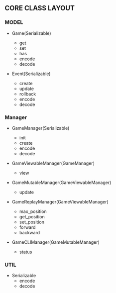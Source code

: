 ## CORE CLASS LAYOUT

### MODEL
- Game(Serializable)
    + get
    + set
    + has
    + encode
    + decode


- Event(Serializable)
    + create
    + update
    + rollback
    + encode
    + decode


### Manager
- GameManager(Serializable)
    + init
    + create
    + encode
    + decode


- GameViewableManager(GameManager)
    + view


- GameMutableManager(GameViewableManager)
    + update


- GameReplayManager(GameViewableManager)
    + max_position
    + get_position
    + set_position
    + forward
    + backward


- GameCLIManager(GameMutableManager)
    + status


### UTIL
- Serializable
    + encode
    + decode
